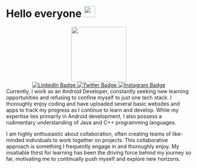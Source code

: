 <!--### Hello everyone 👋-->
<h1>
  Hello everyone
  <img src="https://media.giphy.com/media/hvRJCLFzcasrR4ia7z/giphy.gif" width="30px"/>
</h1>
<div id="header" align="center">
  <img src="https://media.giphy.com/media/ryRe2vuYIQ3RQ5eMtY/giphy.gif" width="150"/>
</div>
<div id="badges"  align="center">
  <a href="https://www.linkedin.com/in/skwasimrazzak/">
    <img src="https://img.shields.io/badge/LinkedIn-blue?style=for-the-badge&logo=linkedin&logoColor=white" alt="LinkedIn Badge"/>
  </a>
  <a href="https://twitter.com/skwasimrazzak">
    <img src="https://img.shields.io/badge/Twitter-blue?style=for-the-badge&logo=twitter&logoColor=white" alt="Twitter Badge"/>
  </a>
  <a href="https://www.instagram.com/skwasimrazzak/">
    <img src="https://img.shields.io/badge/Instagram-purple?logo=instagram&logoColor=white&style=for-the-badge" alt="Instagram Badge"/>
  </a>
</div>
Currently, I work as an Android Developer, constantly seeking new learning opportunities and refusing to confine myself to just one tech stack. I thoroughly enjoy coding and have uploaded several basic websites and apps to track my progress as I continue to learn and develop. While my expertise lies primarily in Android development, I also possess a rudimentary understanding of Java and C++ programming languages.

I am highly enthusiastic about collaboration, often creating teams of like-minded individuals to work together on projects. This collaborative approach is something I frequently engage in and thoroughly enjoy. My insatiable thirst for learning has been the driving force behind my journey so far, motivating me to continually push myself and explore new horizons.

